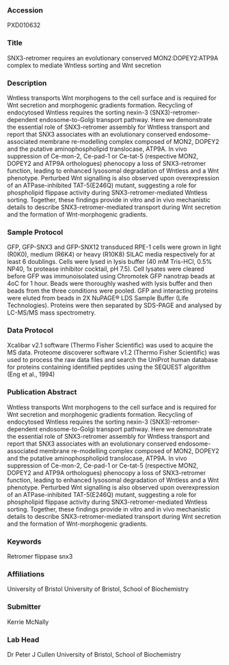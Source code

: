 ### Accession
PXD010632

### Title
SNX3-retromer requires an evolutionary conserved MON2:DOPEY2:ATP9A complex to mediate Wntless sorting and Wnt secretion

### Description
Wntless transports Wnt morphogens to the cell surface and is required for Wnt secretion and morphogenic gradients formation. Recycling of endocytosed Wntless requires the sorting nexin-3 (SNX3)-retromer-dependent endosome-to-Golgi transport pathway. Here we demonstrate the essential role of SNX3-retromer assembly for Wntless transport and report that SNX3 associates with an evolutionary conserved endosome-associated membrane re-modelling complex composed of MON2, DOPEY2 and the putative aminophospholipid translocase, ATP9A. In vivo suppression of Ce-mon-2, Ce-pad-1 or Ce-tat-5 (respective MON2, DOPEY2 and ATP9A orthologues) phenocopy a loss of SNX3-retromer function, leading to enhanced lysosomal degradation of Wntless and a Wnt phenotype. Perturbed Wnt signalling is also observed upon overexpression of an ATPase-inhibited TAT-5(E246Q) mutant, suggesting a role for phospholipid flippase activity during SNX3-retromer-mediated Wntless sorting. Together, these findings provide in vitro and in vivo mechanistic details to describe SNX3-retromer-mediated transport during Wnt secretion and the formation of Wnt-morphogenic gradients.

### Sample Protocol
GFP, GFP-SNX3 and GFP-SNX12 transduced RPE-1 cells were grown in light (R0K0), medium (R6K4) or heavy (R10K8) SILAC media respectively for at least 6 doublings. Cells were lysed in lysis buffer (40 mM Tris-HCl, 0.5% NP40, 1x protease inhibitor cocktail, pH 7.5). Cell lysates were cleared before GFP was immunoisolated using Chromotek GFP nanotrap beads at 4oC for 1 hour. Beads were thoroughly washed with lysis buffer and then beads from the three conditions were pooled. GFP and interacting proteins were eluted from beads in 2X NuPAGE® LDS Sample Buffer (Life Technologies). Proteins were then separated by SDS-PAGE and analysed by LC-MS/MS mass spectrometry.

### Data Protocol
Xcalibar v2.1 software (Thermo Fisher Scientific) was used to acquire the MS data. Proteome discoverer software v1.2 (Thermo Fisher Scientific) was used to process the raw data files and search the UniProt human database for proteins containing identified peptides using the SEQUEST algorithm (Eng et al., 1994)

### Publication Abstract
Wntless transports Wnt morphogens to the cell surface and is required for Wnt secretion and morphogenic gradients formation. Recycling of endocytosed Wntless requires the sorting nexin-3 (SNX3)-retromer-dependent endosome-to-Golgi transport pathway. Here we demonstrate the essential role of SNX3-retromer assembly for Wntless transport and report that SNX3 associates with an evolutionary conserved endosome-associated membrane re-modelling complex composed of MON2, DOPEY2 and the putative aminophospholipid translocase, ATP9A. In vivo suppression of Ce-mon-2, Ce-pad-1 or Ce-tat-5 (respective MON2, DOPEY2 and ATP9A orthologues) phenocopy a loss of SNX3-retromer function, leading to enhanced lysosomal degradation of Wntless and a Wnt phenotype. Perturbed Wnt signalling is also observed upon overexpression of an ATPase-inhibited TAT-5(E246Q) mutant, suggesting a role for phospholipid flippase activity during SNX3-retromer-mediated Wntless sorting. Together, these findings provide in vitro and in vivo mechanistic details to describe SNX3-retromer-mediated transport during Wnt secretion and the formation of Wnt-morphogenic gradients.

### Keywords
Retromer flippase snx3

### Affiliations
University of Bristol
University of Bristol, School of Biochemistry

### Submitter
Kerrie McNally

### Lab Head
Dr Peter J Cullen
University of Bristol, School of Biochemistry


